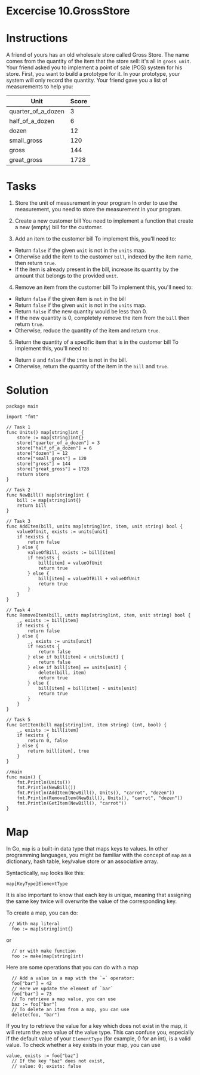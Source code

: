 
# Excercise 10.GrossStore

# Instructions
A friend of yours has an old wholesale store called Gross Store. The name comes from the quantity of the item that the store sell: it's all in `gross unit`. Your friend asked you to implement a point of sale (POS) system for his store. First, you want to build a prototype for it. In your prototype, your system will only record the quantity. Your friend gave you a list of measurements to help you:

Unit  | Score
------------- | -------------
quarter_of_a_dozen  | 3
half_of_a_dozen	  | 6
dozen | 12
small_gross | 120
gross | 144
great_gross | 1728

# Tasks
1. Store the unit of measurement in your program
In order to use the measurement, you need to store the measurement in your program.

2. Create a new customer bill
You need to implement a function that create a new (empty) bill for the customer.

3. Add an item to the customer bill
To implement this, you'll need to:

- Return `false` if the given `unit` is not in the `units` map.
- Otherwise add the item to the customer `bill`, indexed by the item name, then return `true`.
- If the item is already present in the bill, increase its quantity by the amount that belongs to the provided `unit`.

4. Remove an item from the customer bill
To implement this, you'll need to:

- Return `false` if the given item is `not` in the bill
- Return `false` if the given `unit` is not in the `units` map.
- Return `false` if the new quantity would be less than 0.
- If the new quantity is 0, completely remove the item from the `bill` then return `true`.
- Otherwise, reduce the quantity of the item and return `true`.

5. Return the quantity of a specific item that is in the customer bill
To implement this, you'll need to:

- Return `0` and `false` if the `item` is not in the bill.
- Otherwise, return the quantity of the item in the `bill` and `true`.

# Solution
``` 
package main

import "fmt"

// Task 1
func Units() map[string]int {
	store := map[string]int{}
	store["quarter_of_a_dozen"] = 3
	store["half_of_a_dozen"] = 6
	store["dozen"] = 12
	store["small_gross"] = 120
	store["gross"] = 144
	store["great_gross"] = 1728
	return store
}

// Task 2
func NewBill() map[string]int {
	bill := map[string]int{}
	return bill
}

// Task 3
func AddItem(bill, units map[string]int, item, unit string) bool {
	valueOfUnit, exists := units[unit]
	if !exists {
		return false
	} else {
		valueOfBill, exists := bill[item]
		if !exists {
			bill[item] = valueOfUnit
			return true
		} else {
			bill[item] = valueOfBill + valueOfUnit
			return true
		}
	}
}

// Task 4
func RemoveItem(bill, units map[string]int, item, unit string) bool {
	_, exists := bill[item]
	if !exists {
		return false
	} else {
		_, exists := units[unit]
		if !exists {
			return false
		} else if bill[item] < units[unit] {
			return false
		} else if bill[item] == units[unit] {
			delete(bill, item)
			return true
		} else {
			bill[item] = bill[item] - units[unit]
			return true
		}
	}
}

// Task 5
func GetItem(bill map[string]int, item string) (int, bool) {
	_, exists := bill[item]
	if !exists {
		return 0, false
	} else {
		return bill[item], true
	}
}

//main
func main() {
	fmt.Println(Units())
	fmt.Println(NewBill())
	fmt.Println(AddItem(NewBill(), Units(), "carrot", "dozen"))
	fmt.Println(RemoveItem(NewBill(), Units(), "carrot", "dozen"))
	fmt.Println(GetItem(NewBill(), "carrot"))
}
```

# Map

In Go, `map` is a built-in data type that maps keys to values. In other programming languages, you might be familiar with the concept of `map` as a dictionary, hash table, key/value store or an associative array.

Syntactically, `map` looks like this:
```
map[KeyType]ElementType
```
It is also important to know that each key is unique, meaning that assigning the same key twice will overwrite the value of the corresponding key.

To create a map, you can do:
```
 // With map literal
  foo := map[string]int{}
```
or
```
  // or with make function
  foo := make(map[string]int)
```

Here are some operations that you can do with a map
```
  // Add a value in a map with the `=` operator:
  foo["bar"] = 42
  // Here we update the element of `bar`
  foo["bar"] = 73
  // To retrieve a map value, you can use
  baz := foo["bar"]
  // To delete an item from a map, you can use
  delete(foo, "bar")
```

If you try to retrieve the value for a key which does not exist in the map, it will return the zero value of the value type. This can confuse you, especially if the default value of your `ElementType` (for example, 0 for an int), is a valid value. To check whether a key exists in your map, you can use

```
value, exists := foo["baz"]
  // If the key "baz" does not exist,
  // value: 0; exists: false
```

